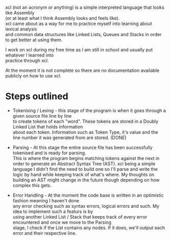 xcl (not an acronym or anything) is a simple interpreted language that looks like Assembly  
(or at least what I think Assembly looks and feels like).  
xcl came about as a way for me to practice myself into learning about lexical analysis  
and common data structures like Linked Lists, Queues and Stacks in order to get better at using them.  

I work on xcl during my free time as I am still in school and usually put whatever I learned into  
practice through xcl.  
  

At the moment it is not complete so there are no documentation available publicly on how to use xcl.

# Steps outlined
* Tokenising / Lexing - this stage of the program is when it goes through a given source file line by line  
to create tokens of each "word". These tokens are stored in a Doubly Linked List that holds information  
about each token. Information such as Token Type, it's value and the line number it was generated from
are stored. (DONE)  
  
* Parsing - At this stage the entire source file has been successfully tokenised and is ready for parsing.  
This is where the program begins matching tokens against the next in order to generate an Abstract Syntax
Tree (AST). xcl being a simple language I didn't find the need to build one so I'll parse and write the logic
by hand while keeping track of what's where. My thoughts on building an AST might change in the future though
depending on how complex this gets.

* Error Handling - At the moment the code base is written in an optimistic fashion meaning I haven't done  
any error checking such as syntax errors, logical errors and such. My idea to implement such a featurs is by  
using another Linked List / Stack that keeps track of every error encountered and once we move to the Parsing  
stage, I check if the List contains any nodes. If it does, we'll output each error and their respective line.  
